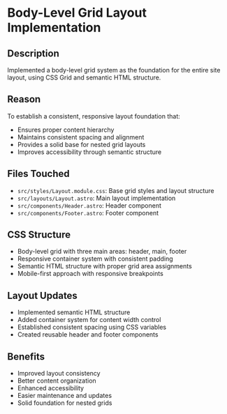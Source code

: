 # Body-Level Grid Layout Implementation

## Description
Implemented a body-level grid system as the foundation for the entire site layout, using CSS Grid and semantic HTML structure.

## Reason
To establish a consistent, responsive layout foundation that:
- Ensures proper content hierarchy
- Maintains consistent spacing and alignment
- Provides a solid base for nested grid layouts
- Improves accessibility through semantic structure

## Files Touched
- `src/styles/Layout.module.css`: Base grid styles and layout structure
- `src/layouts/Layout.astro`: Main layout implementation
- `src/components/Header.astro`: Header component
- `src/components/Footer.astro`: Footer component

## CSS Structure
- Body-level grid with three main areas: header, main, footer
- Responsive container system with consistent padding
- Semantic HTML structure with proper grid area assignments
- Mobile-first approach with responsive breakpoints

## Layout Updates
- Implemented semantic HTML structure
- Added container system for content width control
- Established consistent spacing using CSS variables
- Created reusable header and footer components

## Benefits
- Improved layout consistency
- Better content organization
- Enhanced accessibility
- Easier maintenance and updates
- Solid foundation for nested grids 